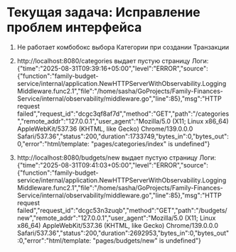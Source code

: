 # Текущая задача: Исправление проблем интерфейса

1. Не работает комбобокс выбора Категории при создании Транзакции

2. http://localhost:8080/categories выдает пустую страницу
  Логи: {"time":"2025-08-31T09:39:16+05:00","level":"ERROR","source":{"function":"family-budget-service/internal/application.NewHTTPServerWithObservability.LoggingMiddleware.func2.1","file":"/home/sasha/GoProjects/Family-Finances-Service/internal/observability/middleware.go","line":85},"msg":"HTTP request failed","request_id":"dcgc3qf8af7d","method":"GET","path":"/categories","remote_addr":"127.0.0.1","user_agent":"Mozilla/5.0 (X11; Linux x86_64) AppleWebKit/537.36 (KHTML, like Gecko) Chrome/139.0.0.0 Safari/537.36","status":200,"duration":1733749,"bytes_in":0,"bytes_out":0,"error":"html/template: \"pages/categories/index\" is undefined"}

3. http://localhost:8080/budgets/new выдает пустую страницу
  Логи: {"time":"2025-08-31T09:41:03+05:00","level":"ERROR","source":{"function":"family-budget-service/internal/application.NewHTTPServerWithObservability.LoggingMiddleware.func2.1","file":"/home/sasha/GoProjects/Family-Finances-Service/internal/observability/middleware.go","line":85},"msg":"HTTP request failed","request_id":"dcgc53n3zuqb","method":"GET","path":"/budgets/new","remote_addr":"127.0.0.1","user_agent":"Mozilla/5.0 (X11; Linux x86_64) AppleWebKit/537.36 (KHTML, like Gecko) Chrome/139.0.0.0 Safari/537.36","status":200,"duration":2692953,"bytes_in":0,"bytes_out":0,"error":"html/template: \"pages/budgets/new\" is undefined"}
